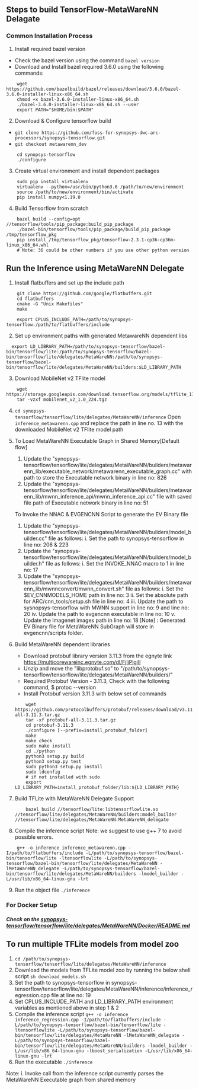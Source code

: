 ## Steps to build TensorFlow-MetaWareNN Delagate
  
### Common Installation Process
1. Install required bazel version
* Check the bazel version using the command `bazel version`
* Download and Install bazel required 3.6.0 using the following commands:
```
    wget https://github.com/bazelbuild/bazel/releases/download/3.6.0/bazel-3.6.0-installer-linux-x86_64.sh
    chmod +x bazel-3.6.0-installer-linux-x86_64.sh
    ./bazel-3.6.0-installer-linux-x86_64.sh --user
    export PATH="$HOME/bin:$PATH"
```
2. Download & Configure tensorflow build
* `git clone https://github.com/foss-for-synopsys-dwc-arc-processors/synopsys-tensorflow.git`
* `git checkout metawarenn_dev`
```
    cd synopsys-tensorflow
    ./configure
```

3. Create virtual environment and install dependent packages
```
    sudo pip install virtualenv
    virtualenv --python=/usr/bin/python3.6 /path/to/new/environment
    source /path/to/new/environment/bin/activate
    pip install numpy<1.19.0
```

4. Build Tensorflow from scratch
```
    bazel build --config=opt //tensorflow/tools/pip_package:build_pip_package
    ./bazel-bin/tensorflow/tools/pip_package/build_pip_package /tmp/tensorflow_pkg
    pip install /tmp/tensorflow_pkg/tensorflow-2.3.1-cp36-cp36m-linux_x86_64.whl
    # Note: 36 could be other numbers if you use other python version
```

## Run the Inference using MetaWareNN Delegate

1.  Install flatbuffers and set up the include path
```
    git clone https://github.com/google/flatbuffers.git
    cd flatbuffers
    cmake -G "Unix Makefiles"
    make

    export CPLUS_INCLUDE_PATH=/path/to/synopsys-tensorflow:/path/to/flatbuffers/include
```

2.  Set up environment paths with generated MetawareNN dependent libs
```
  export LD_LIBRARY_PATH=/path/to/synopsys-tensorflow/bazel-bin/tensorflow/lite:/path/to/synopsys-tensorflow/bazel-bin/tensorflow/lite/delegates/MetaWareNN:/path/to/synopsys-tensorflow/bazel-bin/tensorflow/lite/delegates/MetaWareNN/builders:$LD_LIBRARY_PATH
```

3. Download MobileNet v2 TFlite model
```
    wget https://storage.googleapis.com/download.tensorflow.org/models/tflite_11_05_08/mobilenet_v2_1.0_224.tgz
    tar -vzxf mobilenet_v2_1.0_224.tgz
```

4. `cd synopsys-tensorflow/tensorflow/lite/delegates/MetaWareNN/inference`
Open `inference_metawarenn.cpp` and replace the path in line no. 13 with the downloaded MobileNet v2 TFlite model path

5. To Load MetaWareNN Executable Graph in Shared Memory[Default flow]
   1. Update the "synopsys-tensorflow/tensorflow/lite/delegates/MetaWareNN/builders/metawarenn_lib/executable_network/metawarenn_executable_graph.cc" with path to store the Executable network binary in line no: 826
   2. Update the "synopsys-tensorflow/tensorflow/lite/delegates/MetaWareNN/builders/metawarenn_lib/mwnn_inference_api/mwnn_inference_api.cc" file with saved file path of Executable network binary in line no: 51

   To Invoke the NNAC & EVGENCNN Script to generate the EV Binary file
   1. Update the "synopsys-tensorflow/tensorflow/lite/delegates/MetaWareNN/builders/model_builder.cc" file as follows:
      i. Set the path to synopsys-tensorflow in line no: 206 & 223
   2. Update the "synopsys-tensorflow/tensorflow/lite/delegates/MetaWareNN/builders/model_builder.h" file as follows:
      i. Set the INVOKE_NNAC macro to 1 in line no: 17
   3. Update the "synopsys-tensorflow/tensorflow/lite/delegates/MetaWareNN/builders/metawarenn_lib/mwnnconvert/mwnn_convert.sh" file as follows:
      i. Set the $EV_CNNMODELS_HOME path in line no: 3
      ii. Set the absolute path for ARC/cnn_tools/setup.sh file in line no: 4
      iii. Update the path to sysnopsys-tensorflow with MWNN support in line no: 9 and line no: 20
      iv. Update the path to evgencnn executable in line no: 10
      v. Update the Imagenet images path in line no: 18
   [Note] : Generated EV Binary file for MetaWareNN SubGraph will store in evgencnn/scripts folder.

6. Build MetaWareNN dependent libraries
    * Download protobuf library version 3.11.3 from the egnyte link https://multicorewareinc.egnyte.com/dl/FjljPlgjlI
    * Unzip and move the "libprotobuf.so" to "/path/to/synopsys-tensorflow/tensorflow/lite/delegates/MetaWareNN/builders/"
    * Required Protobuf Version - 3.11.3, Check with the following command,
      $ protoc --version
    * Install Protobuf version 3.11.3 with below set of commands
    ```
        wget https://github.com/protocolbuffers/protobuf/releases/download/v3.11.3/protobuf-all-3.11.3.tar.gz
        tar -xf protobuf-all-3.11.3.tar.gz
        cd protobuf-3.11.3
        ./configure [--prefix=install_protobuf_folder]
        make
        make check
        sudo make install
        cd ./python
        python3 setup.py build
        python3 setup.py test
        sudo python3 setup.py install
        sudo ldconfig
        # if not installed with sudo
        export LD_LIBRARY_PATH=install_protobuf_folder/lib:${LD_LIBRARY_PATH}
    ```
7. Build TFLite with MetaWareNN Delegate Support
    ```
        bazel build //tensorflow/lite:libtensorflowlite.so //tensorflow/lite/delegates/MetaWareNN/builders:model_builder //tensorflow/lite/delegates/MetaWareNN:MetaWareNN_delegate
    ```

8. Compile the inference script
  Note: we suggest to use g++ 7 to avoid possible errors.

```
    g++ -o inference inference_metawarenn.cpp -I/path/to/flatbuffers/include -L/path/to/synopsys-tensorflow/bazel-bin/tensorflow/lite -ltensorflowlite -L/path/to/synopsys-tensorflow/bazel-bin/tensorflow/lite/delegates/MetaWareNN -lMetaWareNN_delegate -L/path/to/synopsys-tensorflow/bazel-bin/tensorflow/lite/delegates/MetaWareNN/builders -lmodel_builder -L/usr/lib/x86_64-linux-gnu -lrt
```

9. Run the object file
`./inference`


### For Docker Setup
##### Check on the [synopsys-tensorflow/tensorflow/lite/delegates/MetaWareNN/Docker/README.md](https://github.com/foss-for-synopsys-dwc-arc-processors/synopsys-tensorflow/blob/metawarenn_dev/tensorflow/lite/delegates/MetaWareNN/Docker/README.md)

## To run multiple TFLite models from model zoo
   1. `cd /path/to/synopsys-tensorflow/tensorflow/lite/delegates/MetaWareNN/inference`
   2. Download the models from TFLite model zoo by running the below shell script
      `sh download_models.sh`
   3. Set the path to synopsys-tensorflow in synopsys-tensorflow/tensorflow/lite/delegates/MetaWareNN/inference/inference_regression.cpp file at line no: 19
   4. Set CPLUS_INCLUDE_PATH and LD_LIBRARY_PATH environment variables as mentioned above in step 1 & 2
   5. Compile the inference script
      `g++ -o inference inference_regression.cpp -I/path/to/flatbuffers/include -L/path/to/synopsys-tensorflow/bazel-bin/tensorflow/lite -ltensorflowlite -L/path/to/synopsys-tensorflow/bazel-bin/tensorflow/lite/delegates/MetaWareNN -lMetaWareNN_delegate -L/path/to/synopsys-tensorflow/bazel-bin/tensorflow/lite/delegates/MetaWareNN/builders -lmodel_builder -L/usr/lib/x86_64-linux-gnu -lboost_serialization -L/usr/lib/x86_64-linux-gnu -lrt`
   6. Run the executable
      `./inference`

   Note:
      i. Invoke call from the inference script currently parses the MetaWareNN Executable graph from shared memory
